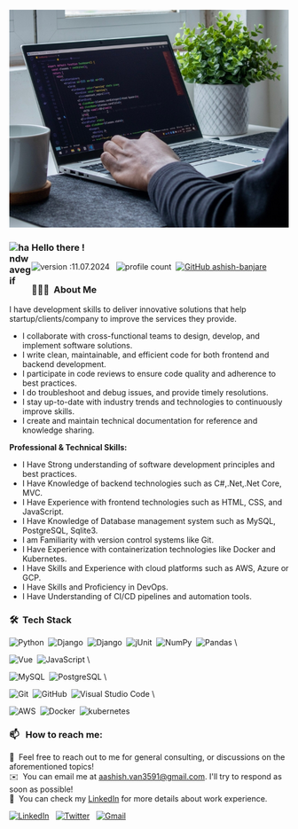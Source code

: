 ![BannerGIF](https://raw.githubusercontent.com/ashish-banjare/MyPortfolio/4f01a20cc1f09d2d656fbdfa6a4a0cb2b39accf8/public/images/intro-bg.jpg)


### <img alt="handwavegif" src="https://user-images.githubusercontent.com/39513876/112366216-8cfe7400-8cfe-11eb-8116-7d3dbae20e97.gif" width='40' align="left"/> Hello there !
![version :11.07.2024](https://img.shields.io/badge/version-10.07.2024-informational) &nbsp;
![profile count](https://komarev.com/ghpvc/?username=ashish-banjare&color=red)&nbsp;
[![GitHub ashish-banjare](https://img.shields.io/github/followers/ashish-banjare?label=follow&style=social)](https://github.com/ashish-banjare)&nbsp;
<!-- ![build: passing](https://img.shields.io/badge/build-passing-success) -->
### 👨🏻‍💻 &nbsp;About Me


I have development skills to deliver innovative solutions that help startup/clients/company to improve the services they provide.

*   I collaborate with cross-functional teams to design, develop, and implement software solutions.
*   I write clean, maintainable, and efficient code for both frontend and backend development.
*   I participate in code reviews to ensure code quality and adherence to best practices.
*   I do troubleshoot and debug issues, and provide timely resolutions.
*   I stay up-to-date with industry trends and technologies to continuously improve skills.
*   I create and maintain technical documentation for reference and knowledge sharing.

**Professional & Technical Skills:**

*   I Have Strong understanding of software development principles and best practices.
*   I Have Knowledge of backend technologies such as C#,.Net,.Net Core, MVC.
*   I Have Experience with frontend technologies such as HTML, CSS, and JavaScript.
*   I Have Knowledge of Database management system such as MySQL, PostgreSQL, Sqlite3.
*   I am Familiarity with version control systems like Git.
*   I Have Experience with containerization technologies like Docker and Kubernetes.
*   I Have Skills and Experience with cloud platforms such as AWS, Azure or GCP.
*   I Have Skills and Proficiency in DevOps.
*   I Have Understanding of CI/CD pipelines and automation tools.

### 🛠 &nbsp;Tech Stack

![Python](https://img.shields.io/badge/-Python-05122A?style=flat&logo=python)&nbsp;
![Django](https://img.shields.io/badge/-Flask-05122A?style=flat&logo=flask&logoColor=white)&nbsp;
![Django](https://img.shields.io/badge/-Django-05122A?style=flat&logo=django&logoColor=white)&nbsp;
![jUnit](https://img.shields.io/badge/jUnit%20-%23150458.svg?&style=flat&logo=Java&logoColor=white)&nbsp;
![NumPy](https://img.shields.io/badge/numpy%20-%23013243.svg?&style=flat&logo=numpy&logoColor=white)&nbsp;
![Pandas](https://img.shields.io/badge/pandas%20-%23150458.svg?&style=flat&logo=pandas&logoColor=white)&nbsp;\


![Vue](https://img.shields.io/badge/-Vue.js-05122A?style=flat&logo=vue.js)&nbsp;
![JavaScript](https://img.shields.io/badge/-JavaScript-05122A?style=flat&logo=javascript)&nbsp;\

![MySQL](https://img.shields.io/badge/-MySQL-05122A?style=flat&logo=mysql)&nbsp;
![PostgreSQL](https://img.shields.io/badge/-PostgreSQL-05122A?style=flat&logo=PostgreSQL)&nbsp;\

![Git](https://img.shields.io/badge/-Git-05122A?style=flat&logo=git)&nbsp;
![GitHub](https://img.shields.io/badge/-GitHub-05122A?style=flat&logo=github)&nbsp;
![Visual Studio Code](https://img.shields.io/badge/-Visual%20Studio%20Code-05122A?style=flat&logo=visual-studio-code&logoColor=007ACC)&nbsp;\

![AWS](https://img.shields.io/badge/-AWS-05122A?style=flat&logo=AWS)&nbsp;
![Docker](https://img.shields.io/badge/-Docker-05122A?style=flat&logo=Docker)&nbsp;
![kubernetes](https://img.shields.io/badge/-kubernetes-05122A?style=flat&logo=kubernetes)&nbsp;

### 📫 &nbsp; How to reach me:


💬 &nbsp;Feel free to reach out to me for general consulting, or discussions on the aforementioned topics!\
✉️ &nbsp;You can email me at aashish.van3591@gmail.com. I'll try to respond as soon as possible!\
📄 &nbsp;You can check my [LinkedIn](https://www.linkedin.com/in/ashishbanjare/) for more details about work experience.


<a href="https://www.linkedin.com/in/ashishbanjare/"><img alt="LinkedIn" src="https://img.shields.io/badge/linkedin%20-%230077B5.svg?&style=flat&logo=linkedin&logoColor=white"/></a> &nbsp;
<a href="https://x.com/ashish_banjare7"><img alt="Twitter" src="https://img.shields.io/badge/twitter"/></a> &nbsp;
<a href="mailto:aashish.van3591@gmail.com"><img alt="Gmail" src="https://img.shields.io/badge/Gmail-D14836?style=flat&logo=gmail&logoColor=white" /></a> &nbsp;
